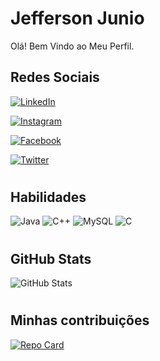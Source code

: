 # Jefferson Junio
Olá! Bem Vindo ao Meu Perfil.

## Redes Sociais
[![LinkedIn](https://img.shields.io/badge/LinkedIn-000?style=for-the-badge&logo=linkedin&logoColor=0E76A8)](https://www.linkedin.com/in/jefferson-araujo-474725279/)
 
[![Instagram](https://img.shields.io/badge/Instagram-000?style=for-the-badge&logo=instagram)](https://www.instagram.com/_junioj_/)

[![Facebook](https://img.shields.io/badge/Facebook-000?style=for-the-badge&logo=facebook)](https://www.facebook.com/jefferson.junior.79827803/)
 
[![Twitter](https://img.shields.io/badge/Twitter-000?style=for-the-badge&logo=twitter)](https://twitter.com/junioj253)
 #
## Habilidades
![Java](https://img.shields.io/badge/java-%23ED8B00.svg?style=for-the-badge&logo=openjdk&logoColor=white)
![C++](https://img.shields.io/badge/c++-%2300599C.svg?style=for-the-badge&logo=c%2B%2B&logoColor=white)
![MySQL](https://img.shields.io/badge/mysql-%2300f.svg?style=for-the-badge&logo=mysql&logoColor=white)
![C](https://img.shields.io/badge/c-%2300599C.svg?style=for-the-badge&logo=c&logoColor=white)
#
 ## GitHub Stats
![GitHub Stats](https://github-readme-stats.vercel.app/api?username=zJunioJz&theme=transparent&bg_color=000&border_color=30A3DC&show_icons=true&icon_color=30A3DC&title_color=E94D5F&text_color=FFF)
#
## Minhas contribuições
[![Repo Card](https://github-readme-stats.vercel.app/api/pin/?username=zJunioJz&repo=dio-lab-open-source&bg_color=000&border_color=30A3DC&show_icons=true&icon_color=30A3DC&title_color=E94D5F&text_color=FFF)](https://github.com/zJunioJz/dio-lab-open-source)

